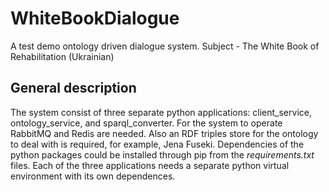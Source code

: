 # WhiteBookDialogue
A test demo ontology driven dialogue system. Subject - The White Book of Rehabilitation (Ukrainian)

## General description

The system consist of three separate python applications: client_service, ontology_service, and sparql_converter. For the system to operate RabbitMQ and Redis are needed. Also an RDF triples store for the ontology to deal with is required, for example, Jena Fuseki. Dependencies of the python packages could be installed through pip from the *requirements.txt* files. Each of the three applications needs a separate python virtual environment with its own dependences.



